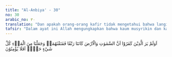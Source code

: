 ```yaml
---
title: "Al-Anbiya' - 30"
no: 30
arabic_no: ٣٠
translation: "Dan apakah orang-orang kafir tidak mengetahui bahwa langit dan bumi keduanya dahulunya menyatu, kemudian Kami pisahkan antara keduanya; dan Kami jadikan segala sesuatu yang hidup berasal dari air; maka mengapa mereka tidak beriman?"
tafsir: "Dalam ayat ini Allah mengungkapkan bahwa kaum musyrikin dan kafir Mekah tidak memperhatikan keadaan alam ini, dan tidak memperhatikan peristiwa-peristiwa yang terjadi di alam yang luas ini, padahal dari berbagai peristiwa yang ada di alam ini dapat diperoleh bukti-bukti tentang adanya Allah serta kekuasaan-Nya yang mutlak. Langit dan bumi yang dulunya merupakan suatu kesatuan yang padu, kemudian Allah pisahkan keduanya. Bumi sebelum menjadi tempat hidupnya berbagai makhluk hidup adalah sebuah satelit yaitu benda angkasa yang mengitari matahari. Satelit bumi yang semula panas sekali ini karena berputar terus menerus maka lama kelamaan menjadi dingin dan berembun. Embun yang lama menjadi gumpalan air. Inilah yang menjadi sumber kehidupan makhluk.\n\nMenurut para Ilmuan sains dan teknologi, ada tiga pendapat yang terkait dengan kehidupan yang dimulai dari air, yaitu: Pertama, Kehidupan dimulai dari air, dalam hal ini laut. Teori modern tentang asal mula kehidupan belum secara mantap disetujui sampai sekitar dua atau tiga abad yang lalu. Sebelum itu, teori yang mengemuka mengenai asal mula kehidupan adalah suatu konsep yang diberi nama \"generasi spontan\". Dalam konsep ini disetujui bahwa mahluk hidup ada dengan spontan ada dari ketidakadaan. Teori ini kemudian ditentang oleh beberapa ahli di sekitar tahun 1850-an, antara lain oleh Louis Pasteur. Dimulai dengan penelitian yang dilakukan oleh Huxley dan sampai penelitian masa kini, teori lain ditawarkan sebagai alternatif.\n\nTeori ini percaya bahwa kehidupan muncul dari rantai reaksi kimia yang panjang dan komplek. Rantai kimia ini dipercaya dimulai dari dalam air laut, karena kondisi atmosfer saat itu belum berkembang menjadi kawasan yang dapat dihuni mahluk hidup karena radiasi ultraviolet yang terlalu kuat. Diperkirakan, kehidupan bergerak menuju daratan pada 425 juta tahun yang lalu saat lapisan ozon mulai ada untuk melindungi permukaan bumi dari radiasi ultraviolet.\n\nKedua, Peran air bagi kehidupan dapat juga diekspresikan dalam bentuk bahwa semua benda hidup, terutama kelompok hewan, berasal dari cairan sperma. Diindikasikan bahwa keanekaragaman binatang \"datangnya\" dari air tertentu (sperma) yang khusus dan menghasilkan yang sesuai dengan ciri masing-masing binatang yang dicontohkan\n\nKetiga, Pengertian ketiga adalah bahwa air merupakan bagian yang penting agar makhluk dapat hidup. Pada kenyataannya, memang sebagian besar bagian tubuh makhluk hidup terdiri dari air. Misalnya saja pada manusia, 70% bagian berat tubuhnya tubuhnya terdiri dari air. Manusia tidak dapat bertahan lama apabila 20% saja dari sediaan air yang ada di tubuhnya hilang. Manusia dapat bertahan hidup selama 60 hari tanpa makan, akan tetapi mereka akan segera mati dalam waktu 3-10 hari tanpa minum. Juga diketahui bahwa air merupakan bahan pokok dalam pembentukan darah, cairan limpa, kencing, air mata, cairan susu dan semua organ lain yang ada di dalam tubuh manusia.\n\nDari uraian di atas, sangat jelas peran air bagi kehidupan, dari mulai adanya makhluk hidup di bumi (berasal dari kedalaman laut), bagi ke-langsungan hidupnya (air diperlukan untuk pembentukan organ dan menjalankan fungsi organ) dan memulai kehidupan (terutama bagi kelompok hewan “ air tertentu yang khusus “ sperma).\n\nAkan tetapi, perlu diberikan catatan di sini, bahwa Al-Qur'an bukanlah memberikan peluang khusus untuk mendukung teori evolusi. Walaupun semua ayat di atas memberikan indikasi yang tidak meragukan bahwa Allah menciptakan semua mahluk hidup dari air. Ayat terkait an-Nur/24:25, al-Furqan/25: 54.\n\nDari keterangan ini dapat dipahami bahwa Al-Qur'an benar-benar merupakan mukjizat yang besar. Kemukjizatannya tidak hanya terletak pada gaya bahasa dan rangkuman yang indah, melainkan juga pada isi yang terkandung dalam ayat-ayatnya, yang mengungkapkan bermacam-macam ilmu pengetahuan yang tinggi nilainya, terutama mengenai alam, dengan berbagai jenis dan sifat serta kemanfaatannya masing-masing. Apalagi jika diingat bahwa Al-Qur'an telah mengemukakan semuanya itu pada abad yang keenam sesudah wafatnya Nabi Isa, di saat manusia di dunia ini masih diliputi suasana ketidaktahuan dan kesesatan. Lalu dari manakah Nabi Muhammad dapat mengetahui semuanya itu, kalau bukan dari wahyu yang diturunkan Allah kepadanya?\n\nPerkembangan ilmu pengetahuan modern dalam berbagai bidang membenarkan dan memperkokoh apa yang telah diungkapkan oleh Al-Qur'an sejak lima belas abad yang lalu. Dengan demikian, kemajuan ilmu pengetahuan itu seharusnya mengantarkan manusia kepada keimanan terhadap apa yang diajarkan oleh Al-Qur'an, terutama keimanan tentang adanya Allah serta semua sifat-sifat kesempurnaan-Nya.\n\nSetelah menghidangkan ilmu pengetahuan tentang kejadian alam ini, yaitu langit dan bumi, selanjutnya dalam ayat ini Allah mengajarkan pula suatu prinsip ilmu pengetahuan yang lain, yaitu mengenai kepentingan fungsi air bagi kehidupan semua mahluk yang hidup di alam ini, baik manusia, hewan maupun tumbuh-tumbuhan. Maka Allah berfirman, \"... dan dari air Kami jadikan segala sesuatu yang hidup.\"\n\nPada masa sekarang ini, tidak ada orang yang akan mengingkari pentingnya air bagi manusia, baik untuk bermacam-macam keperluan hidup manusia sendiri, maupun untuk keperluan binatang ternaknya, atau pun untuk kepentingan tanam-tanaman dan sawah ladangnya, sehingga orang melakukan bermacam-macam usaha irigasi, untuk mencari sumber air dan penyimpanan serta penyalurannya. Banyak bendungan-bendungan dibuat untuk mengumpulkan dan menyimpan air, yang kemudian disalurkan ke berbagai tempat untuk berbagai macam keperluan. Bahkan di negeri-negeri yang tidak banyak mempunyai sumber air, mereka berusaha untuk mengolah air laut menjadi air tawar, untuk mengairi sawah ladang dan memberi minum binatang ternak mereka. Ringkasnya manusia, hewan dan tumbuh-tumbuhan tidak dapat hidup tanpa air.\n\nManusia dan hewan sanggup bertahan hidup berhari-hari tanpa makan, asalkan ia mendapat minum. Akan tetapi ia tidak akan dapat hidup tanpa mendapatkan minum beberapa hari saja. Demikian pula halnya tumbuh-tumbuhan. Apabila ia tidak mendapat air, maka akar dan daunnya akan menjadi kering, dan akhirnya mati sama sekali. Di samping itu, manusia dan hewan, selain memerlukan air untuk hidupnya, ia juga berasal dari air, yang disebut \"nuthfah\".\n\nDengan demikian air adalah merupakan suatu unsur yang sangat vital bagi kejadian dan kehidupan manusia. Oleh sebab itu, apabila manusia sudah meyakini pentingnya air bagi kehidupannya, dan meyakini pula bahwa air tersebut adalah salah satu dari nikmat Allah, maka tidak ada alasan bagi manusia untuk tidak beriman kepada Allah serta untuk mengingkari nikmat-Nya yang tidak ternilai harganya.\n\nPada akhir ayat ini Allah mengingatkan kita semua, apakah dengan kemahakuasaan Allah ini manusia masih tidak mau beriman? Manusia yang memiliki akal dan mau mempergunakan akalnya seharusnya dapat memahami isi alam ini dan kemudian menjadi orang yang beriman."
---
```

اَوَلَمْ يَرَ الَّذِيْنَ كَفَرُوْٓا اَنَّ السَّمٰوٰتِ وَالْاَرْضَ كَانَتَا رَتْقًا فَفَتَقْنٰهُمَاۗ وَجَعَلْنَا مِنَ الْمَاۤءِ كُلَّ شَيْءٍ حَيٍّۗ  اَفَلَا يُؤْمِنُوْنَ 